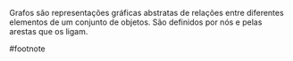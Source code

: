 Grafos são representações gráficas abstratas de relações entre diferentes elementos de um conjunto de objetos. São definidos por nós e pelas arestas que os ligam.

#footnote 